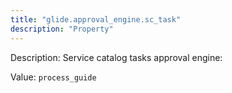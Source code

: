 ```yaml
---
title: "glide.approval_engine.sc_task"
description: "Property"
---
```


Description: Service catalog tasks approval engine:

Value: `process_guide`